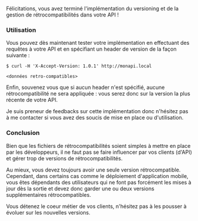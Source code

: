 Félicitations, vous avez terminé l'implémentation du versioning et de la gestion de rétrocompatibilités dans votre API !

### Utilisation

Vous pouvez dès maintenant tester votre implémentation en effectuant des requêtes à votre API et en spécifiant un header de version de la façon suivante :

```
$ curl -H 'X-Accept-Version: 1.0.1' http://monapi.local

<données retro-compatibles>
```

Enfin, souvenez vous que si aucun header n'est spécifié, aucune rétrocompatibilité ne sera appliquée : vous serez donc sur la version la plus récente de votre API.

Je suis preneur de feedbacks sur cette implémentation donc n'hésitez pas à me contacter si vous avez des soucis de mise en place ou d'utilisation.

### Conclusion

Bien que les fichiers de rétrocompatibilités soient simples à mettre en place par les développeurs, il ne faut pas se faire influencer par vos clients (d'API) et gérer trop de versions de rétrocompatibilités.

Au mieux, vous devez toujours avoir une seule version rétrocompatible. Cependant, dans certains cas comme le déploiement d'application mobile, vous êtes dépendants des utilisateurs qui ne font pas forcément les mises à jour dès la sortie et devez donc garder une ou deux versions supplémentaires rétrocompatibles.

Vous détenez le coeur métier de vos clients, n'hésitez pas à les pousser à évoluer sur les nouvelles versions.
